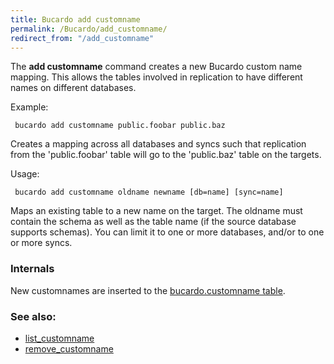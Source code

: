 ```yaml
---
title: Bucardo add customname
permalink: /Bucardo/add_customname/
redirect_from: "/add_customname"
---
```


The **add customname** command creates a new Bucardo custom name mapping. This allows the tables involved in replication to have different names on different databases.

Example:

` bucardo add customname public.foobar public.baz`

Creates a mapping across all databases and syncs such that replication from the 'public.foobar' table will go to the 'public.baz' table on the targets.

Usage:

` bucardo add customname oldname newname [db=name] [sync=name]`

Maps an existing table to a new name on the target. The oldname must contain the schema as well as the table name (if the source database supports schemas). You can limit it to one or more databases, and/or to one or more syncs.

### Internals

New customnames are inserted to the [bucardo.customname table](/bucardo.customname_table "wikilink").

### See also:

-   [list_customname](/Bucardo/list_customname "wikilink")
-   [remove_customname](/Bucardo/remove_customname "wikilink")
